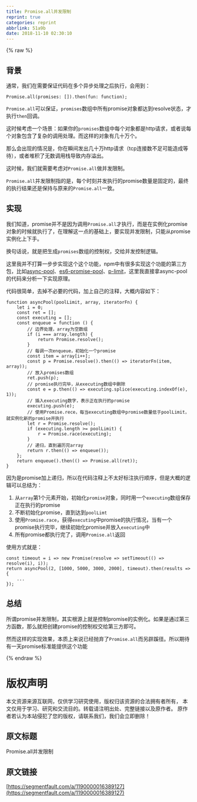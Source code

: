 ```yaml
---
title: Promise.all并发限制
reprint: true
categories: reprint
abbrlink: 51a9b
date: 2018-11-10 02:30:10
---
```


{% raw %}
<h2 id="articleHeader0">&#x80CC;&#x666F;</h2><p>&#x901A;&#x5E38;&#xFF0C;&#x6211;&#x4EEC;&#x5728;&#x9700;&#x8981;&#x4FDD;&#x8BC1;&#x4EE3;&#x7801;&#x5728;&#x591A;&#x4E2A;&#x5F02;&#x6B65;&#x5904;&#x7406;&#x4E4B;&#x540E;&#x6267;&#x884C;&#xFF0C;&#x4F1A;&#x7528;&#x5230;&#xFF1A;</p><div class="widget-codetool" style="display:none"><div class="widget-codetool--inner"><span class="selectCode code-tool" data-toggle="tooltip" data-placement="top" title="" data-original-title="&#x5168;&#x9009;"></span> <span type="button" class="copyCode code-tool" data-toggle="tooltip" data-placement="top" data-clipboard-text="Promise.all(promises: []).then(fun: function);" title="" data-original-title="&#x590D;&#x5236;"></span> <span type="button" class="saveToNote code-tool" data-toggle="tooltip" data-placement="top" title="" data-original-title="&#x653E;&#x8FDB;&#x7B14;&#x8BB0;"></span></div></div><pre class="hljs crystal"><code style="word-break:break-word;white-space:initial">Promise.all(<span class="hljs-symbol">promises:</span> []).<span class="hljs-keyword">then</span>(<span class="hljs-function"><span class="hljs-keyword">fun</span>: <span class="hljs-title">function</span></span>);</code></pre><p><code>Promise.all</code>&#x53EF;&#x4EE5;&#x4FDD;&#x8BC1;&#xFF0C;<code>promises</code>&#x6570;&#x7EC4;&#x4E2D;&#x6240;&#x6709;promise&#x5BF9;&#x8C61;&#x90FD;&#x8FBE;&#x5230;resolve&#x72B6;&#x6001;&#xFF0C;&#x624D;&#x6267;&#x884C;<code>then</code>&#x56DE;&#x8C03;&#x3002;</p><p>&#x8FD9;&#x65F6;&#x5019;&#x8003;&#x8651;&#x4E00;&#x4E2A;&#x573A;&#x666F;&#xFF1A;&#x5982;&#x679C;&#x4F60;&#x7684;<code>promises</code>&#x6570;&#x7EC4;&#x4E2D;&#x6BCF;&#x4E2A;&#x5BF9;&#x8C61;&#x90FD;&#x662F;http&#x8BF7;&#x6C42;&#xFF0C;&#x6216;&#x8005;&#x8BF4;&#x6BCF;&#x4E2A;&#x5BF9;&#x8C61;&#x5305;&#x542B;&#x4E86;&#x590D;&#x6742;&#x7684;&#x8C03;&#x7528;&#x5904;&#x7406;&#x3002;&#x800C;&#x8FD9;&#x6837;&#x7684;&#x5BF9;&#x8C61;&#x6709;&#x51E0;&#x5341;&#x4E07;&#x4E2A;&#x3002;</p><p>&#x90A3;&#x4E48;&#x4F1A;&#x51FA;&#x73B0;&#x7684;&#x60C5;&#x51B5;&#x662F;&#xFF0C;&#x4F60;&#x5728;&#x77AC;&#x95F4;&#x53D1;&#x51FA;&#x51E0;&#x5341;&#x4E07;http&#x8BF7;&#x6C42;&#xFF08;tcp&#x8FDE;&#x63A5;&#x6570;&#x4E0D;&#x8DB3;&#x53EF;&#x80FD;&#x9020;&#x6210;&#x7B49;&#x5F85;&#xFF09;&#xFF0C;&#x6216;&#x8005;&#x5806;&#x79EF;&#x4E86;&#x65E0;&#x6570;&#x8C03;&#x7528;&#x6808;&#x5BFC;&#x81F4;&#x5185;&#x5B58;&#x6EA2;&#x51FA;&#x3002;</p><p>&#x8FD9;&#x65F6;&#x5019;&#xFF0C;&#x6211;&#x4EEC;&#x5C31;&#x9700;&#x8981;&#x8003;&#x8651;&#x5BF9;<code>Promise.all</code>&#x505A;&#x5E76;&#x53D1;&#x9650;&#x5236;&#x3002;</p><p><code>Promise.all</code>&#x5E76;&#x53D1;&#x9650;&#x5236;&#x6307;&#x7684;&#x662F;&#xFF0C;&#x6BCF;&#x4E2A;&#x65F6;&#x523B;&#x5E76;&#x53D1;&#x6267;&#x884C;&#x7684;promise&#x6570;&#x91CF;&#x662F;&#x56FA;&#x5B9A;&#x7684;&#xFF0C;&#x6700;&#x7EC8;&#x7684;&#x6267;&#x884C;&#x7ED3;&#x679C;&#x8FD8;&#x662F;&#x4FDD;&#x6301;&#x4E0E;&#x539F;&#x6765;&#x7684;<code>Promise.all</code>&#x4E00;&#x81F4;&#x3002;</p><h2 id="articleHeader1">&#x5B9E;&#x73B0;</h2><p>&#x6211;&#x4EEC;&#x77E5;&#x9053;&#xFF0C;promise&#x5E76;&#x4E0D;&#x662F;&#x56E0;&#x4E3A;&#x8C03;&#x7528;<code>Promise.all</code>&#x624D;&#x6267;&#x884C;&#xFF0C;&#x800C;&#x662F;&#x5728;&#x5B9E;&#x4F8B;&#x5316;promise&#x5BF9;&#x8C61;&#x7684;&#x65F6;&#x5019;&#x5C31;&#x6267;&#x884C;&#x4E86;&#xFF0C;&#x5728;&#x7406;&#x89E3;&#x8FD9;&#x4E00;&#x70B9;&#x7684;&#x57FA;&#x7840;&#x4E0A;&#xFF0C;&#x8981;&#x5B9E;&#x73B0;&#x5E76;&#x53D1;&#x9650;&#x5236;&#xFF0C;&#x53EA;&#x80FD;&#x4ECE;promise&#x5B9E;&#x4F8B;&#x5316;&#x4E0A;&#x4E0B;&#x624B;&#x3002;</p><p>&#x6362;&#x53E5;&#x8BDD;&#x8BF4;&#xFF0C;&#x5C31;&#x662F;&#x628A;&#x751F;&#x6210;<code>promises</code>&#x6570;&#x7EC4;&#x7684;&#x63A7;&#x5236;&#x6743;&#xFF0C;&#x4EA4;&#x7ED9;&#x5E76;&#x53D1;&#x63A7;&#x5236;&#x903B;&#x8F91;&#x3002;</p><p>&#x8FD9;&#x91CC;&#x6211;&#x5E76;&#x4E0D;&#x6253;&#x7B97;&#x4E00;&#x6B65;&#x6B65;&#x5B9E;&#x73B0;&#x8FD9;&#x4E2A;&#x8FD9;&#x4E2A;&#x529F;&#x80FD;&#xFF0C;npm&#x4E2D;&#x6709;&#x5F88;&#x591A;&#x5B9E;&#x73B0;&#x8FD9;&#x4E2A;&#x529F;&#x80FD;&#x7684;&#x7B2C;&#x4E09;&#x65B9;&#x5305;&#xFF0C;&#x6BD4;&#x5982;<a href="https://www.npmjs.com/package/tiny-async-pool" rel="nofollow noreferrer" target="_blank">async-pool</a>&#x3001;<a href="https://www.npmjs.com/package/es6-promise-pool" rel="nofollow noreferrer" target="_blank">es6-promise-pool</a>&#x3001;<a href="https://www.npmjs.com/package/p-limit" rel="nofollow noreferrer" target="_blank">p-limit</a>&#xFF0C;&#x8FD9;&#x91CC;&#x6211;&#x76F4;&#x63A5;&#x62FF;async-pool&#x7684;&#x4EE3;&#x7801;&#x6765;&#x5206;&#x6790;&#x4E00;&#x4E0B;&#x5B9E;&#x73B0;&#x539F;&#x7406;&#x3002;</p><p>&#x4EE3;&#x7801;&#x5F88;&#x7B80;&#x5355;&#xFF0C;&#x53BB;&#x6389;&#x4E0D;&#x5FC5;&#x8981;&#x7684;&#x4EE3;&#x7801;&#xFF0C;&#x52A0;&#x4E0A;&#x81EA;&#x5DF1;&#x7684;&#x6CE8;&#x91CA;&#xFF0C;&#x5927;&#x6982;&#x5185;&#x5BB9;&#x5982;&#x4E0B;&#xFF1A;</p><div class="widget-codetool" style="display:none"><div class="widget-codetool--inner"><span class="selectCode code-tool" data-toggle="tooltip" data-placement="top" title="" data-original-title="&#x5168;&#x9009;"></span> <span type="button" class="copyCode code-tool" data-toggle="tooltip" data-placement="top" data-clipboard-text="function asyncPool(poolLimit, array, iteratorFn) {
    let i = 0;
    const ret = [];
    const executing = [];
    const enqueue = function () {
        // &#x8FB9;&#x754C;&#x5904;&#x7406;&#xFF0C;array&#x4E3A;&#x7A7A;&#x6570;&#x7EC4;
        if (i === array.length) {
            return Promise.resolve();
        }
        // &#x6BCF;&#x8C03;&#x4E00;&#x6B21;enqueue&#xFF0C;&#x521D;&#x59CB;&#x5316;&#x4E00;&#x4E2A;promise
        const item = array[i++];
        const p = Promise.resolve().then(() =&gt; iteratorFn(item, array));
        // &#x653E;&#x5165;promises&#x6570;&#x7EC4;
        ret.push(p);
        // promise&#x6267;&#x884C;&#x5B8C;&#x6BD5;&#xFF0C;&#x4ECE;executing&#x6570;&#x7EC4;&#x4E2D;&#x5220;&#x9664;
        const e = p.then(() =&gt; executing.splice(executing.indexOf(e), 1));
        // &#x63D2;&#x5165;executing&#x6570;&#x5B57;&#xFF0C;&#x8868;&#x793A;&#x6B63;&#x5728;&#x6267;&#x884C;&#x7684;promise
        executing.push(e);
        // &#x4F7F;&#x7528;Promise.rece&#xFF0C;&#x6BCF;&#x5F53;executing&#x6570;&#x7EC4;&#x4E2D;promise&#x6570;&#x91CF;&#x4F4E;&#x4E8E;poolLimit&#xFF0C;&#x5C31;&#x5B9E;&#x4F8B;&#x5316;&#x65B0;&#x7684;promise&#x5E76;&#x6267;&#x884C;
        let r = Promise.resolve();
        if (executing.length &gt;= poolLimit) {
            r = Promise.race(executing);
        }
        // &#x9012;&#x5F52;&#xFF0C;&#x76F4;&#x5230;&#x904D;&#x5386;&#x5B8C;array
        return r.then(() =&gt; enqueue());
    };
    return enqueue().then(() =&gt; Promise.all(ret));
}" title="" data-original-title="&#x590D;&#x5236;"></span> <span type="button" class="saveToNote code-tool" data-toggle="tooltip" data-placement="top" title="" data-original-title="&#x653E;&#x8FDB;&#x7B14;&#x8BB0;"></span></div></div><pre class="hljs javascript"><code><span class="hljs-function"><span class="hljs-keyword">function</span> <span class="hljs-title">asyncPool</span>(<span class="hljs-params">poolLimit, array, iteratorFn</span>) </span>{
    <span class="hljs-keyword">let</span> i = <span class="hljs-number">0</span>;
    <span class="hljs-keyword">const</span> ret = [];
    <span class="hljs-keyword">const</span> executing = [];
    <span class="hljs-keyword">const</span> enqueue = <span class="hljs-function"><span class="hljs-keyword">function</span> (<span class="hljs-params"></span>) </span>{
        <span class="hljs-comment">// &#x8FB9;&#x754C;&#x5904;&#x7406;&#xFF0C;array&#x4E3A;&#x7A7A;&#x6570;&#x7EC4;</span>
        <span class="hljs-keyword">if</span> (i === array.length) {
            <span class="hljs-keyword">return</span> <span class="hljs-built_in">Promise</span>.resolve();
        }
        <span class="hljs-comment">// &#x6BCF;&#x8C03;&#x4E00;&#x6B21;enqueue&#xFF0C;&#x521D;&#x59CB;&#x5316;&#x4E00;&#x4E2A;promise</span>
        <span class="hljs-keyword">const</span> item = array[i++];
        <span class="hljs-keyword">const</span> p = <span class="hljs-built_in">Promise</span>.resolve().then(<span class="hljs-function"><span class="hljs-params">()</span> =&gt;</span> iteratorFn(item, array));
        <span class="hljs-comment">// &#x653E;&#x5165;promises&#x6570;&#x7EC4;</span>
        ret.push(p);
        <span class="hljs-comment">// promise&#x6267;&#x884C;&#x5B8C;&#x6BD5;&#xFF0C;&#x4ECE;executing&#x6570;&#x7EC4;&#x4E2D;&#x5220;&#x9664;</span>
        <span class="hljs-keyword">const</span> e = p.then(<span class="hljs-function"><span class="hljs-params">()</span> =&gt;</span> executing.splice(executing.indexOf(e), <span class="hljs-number">1</span>));
        <span class="hljs-comment">// &#x63D2;&#x5165;executing&#x6570;&#x5B57;&#xFF0C;&#x8868;&#x793A;&#x6B63;&#x5728;&#x6267;&#x884C;&#x7684;promise</span>
        executing.push(e);
        <span class="hljs-comment">// &#x4F7F;&#x7528;Promise.rece&#xFF0C;&#x6BCF;&#x5F53;executing&#x6570;&#x7EC4;&#x4E2D;promise&#x6570;&#x91CF;&#x4F4E;&#x4E8E;poolLimit&#xFF0C;&#x5C31;&#x5B9E;&#x4F8B;&#x5316;&#x65B0;&#x7684;promise&#x5E76;&#x6267;&#x884C;</span>
        <span class="hljs-keyword">let</span> r = <span class="hljs-built_in">Promise</span>.resolve();
        <span class="hljs-keyword">if</span> (executing.length &gt;= poolLimit) {
            r = <span class="hljs-built_in">Promise</span>.race(executing);
        }
        <span class="hljs-comment">// &#x9012;&#x5F52;&#xFF0C;&#x76F4;&#x5230;&#x904D;&#x5386;&#x5B8C;array</span>
        <span class="hljs-keyword">return</span> r.then(<span class="hljs-function"><span class="hljs-params">()</span> =&gt;</span> enqueue());
    };
    <span class="hljs-keyword">return</span> enqueue().then(<span class="hljs-function"><span class="hljs-params">()</span> =&gt;</span> <span class="hljs-built_in">Promise</span>.all(ret));
}</code></pre><p>&#x56E0;&#x4E3A;&#x662F;promise&#x52A0;&#x4E0A;&#x9012;&#x5F52;&#xFF0C;&#x6240;&#x4EE5;&#x5728;&#x4EE3;&#x7801;&#x6CE8;&#x91CA;&#x4E0A;&#x4E0D;&#x592A;&#x597D;&#x6807;&#x6CE8;&#x6267;&#x884C;&#x987A;&#x5E8F;&#xFF0C;&#x4F46;&#x662F;&#x5927;&#x6982;&#x7684;&#x903B;&#x8F91;&#x53EF;&#x4EE5;&#x603B;&#x7ED3;&#x4E3A;&#xFF1A;</p><ol><li>&#x4ECE;<code>array</code>&#x7B2C;1&#x4E2A;&#x5143;&#x7D20;&#x5F00;&#x59CB;&#xFF0C;&#x521D;&#x59CB;&#x5316;<code>promise</code>&#x5BF9;&#x8C61;&#xFF0C;&#x540C;&#x65F6;&#x7528;&#x4E00;&#x4E2A;<code>executing</code>&#x6570;&#x7EC4;&#x4FDD;&#x5B58;&#x6B63;&#x5728;&#x6267;&#x884C;&#x7684;promise</li><li>&#x4E0D;&#x65AD;&#x521D;&#x59CB;&#x5316;promise&#xFF0C;&#x76F4;&#x5230;&#x8FBE;&#x5230;<code>poolLimt</code></li><li>&#x4F7F;&#x7528;<code>Promise.race</code>&#xFF0C;&#x83B7;&#x5F97;<code>executing</code>&#x4E2D;promise&#x7684;&#x6267;&#x884C;&#x60C5;&#x51B5;&#xFF0C;&#x5F53;&#x6709;&#x4E00;&#x4E2A;promise&#x6267;&#x884C;&#x5B8C;&#x6BD5;&#xFF0C;&#x7EE7;&#x7EED;&#x521D;&#x59CB;&#x5316;promise&#x5E76;&#x653E;&#x5165;<code>executing</code>&#x4E2D;</li><li>&#x6240;&#x6709;promise&#x90FD;&#x6267;&#x884C;&#x5B8C;&#x4E86;&#xFF0C;&#x8C03;&#x7528;<code>Promise.all</code>&#x8FD4;&#x56DE;</li></ol><p>&#x4F7F;&#x7528;&#x65B9;&#x5F0F;&#x5C31;&#x662F;&#xFF1A;</p><div class="widget-codetool" style="display:none"><div class="widget-codetool--inner"><span class="selectCode code-tool" data-toggle="tooltip" data-placement="top" title="" data-original-title="&#x5168;&#x9009;"></span> <span type="button" class="copyCode code-tool" data-toggle="tooltip" data-placement="top" data-clipboard-text="const timeout = i =&gt; new Promise(resolve =&gt; setTimeout(() =&gt; resolve(i), i));
return asyncPool(2, [1000, 5000, 3000, 2000], timeout).then(results =&gt; {
    ...
});" title="" data-original-title="&#x590D;&#x5236;"></span> <span type="button" class="saveToNote code-tool" data-toggle="tooltip" data-placement="top" title="" data-original-title="&#x653E;&#x8FDB;&#x7B14;&#x8BB0;"></span></div></div><pre class="hljs javascript"><code><span class="hljs-keyword">const</span> timeout = <span class="hljs-function"><span class="hljs-params">i</span> =&gt;</span> <span class="hljs-keyword">new</span> <span class="hljs-built_in">Promise</span>(<span class="hljs-function"><span class="hljs-params">resolve</span> =&gt;</span> setTimeout(<span class="hljs-function"><span class="hljs-params">()</span> =&gt;</span> resolve(i), i));
<span class="hljs-keyword">return</span> asyncPool(<span class="hljs-number">2</span>, [<span class="hljs-number">1000</span>, <span class="hljs-number">5000</span>, <span class="hljs-number">3000</span>, <span class="hljs-number">2000</span>], timeout).then(<span class="hljs-function"><span class="hljs-params">results</span> =&gt;</span> {
    ...
});</code></pre><h2 id="articleHeader2">&#x603B;&#x7ED3;</h2><p>&#x6240;&#x8C13;promise&#x5E76;&#x53D1;&#x9650;&#x5236;&#xFF0C;&#x5176;&#x5B9E;&#x6839;&#x6E90;&#x4E0A;&#x5C31;&#x662F;&#x63A7;&#x5236;promise&#x7684;&#x5B9E;&#x4F8B;&#x5316;&#x3002;&#x5982;&#x679C;&#x662F;&#x901A;&#x8FC7;&#x7B2C;&#x4E09;&#x65B9;&#x51FD;&#x6570;&#xFF0C;&#x90A3;&#x4E48;&#x5C31;&#x628A;&#x521B;&#x5EFA;promise&#x7684;&#x63A7;&#x5236;&#x6743;&#x4EA4;&#x7ED9;&#x7B2C;&#x4E09;&#x65B9;&#x5373;&#x53EF;&#x3002;</p><p>&#x7136;&#x800C;&#x8FD9;&#x6837;&#x7684;&#x5B9E;&#x73B0;&#x6548;&#x679C;&#xFF0C;&#x672C;&#x8D28;&#x4E0A;&#x6765;&#x8BF4;&#x5DF2;&#x7ECF;&#x629B;&#x5F03;&#x4E86;<code>Promise.all</code>&#x800C;&#x53E6;&#x8F9F;&#x8E4A;&#x5F84;&#x3002;&#x6240;&#x4EE5;&#x671F;&#x5F85;&#x6709;&#x4E00;&#x5929;promise&#x6807;&#x51C6;&#x80FD;&#x63D0;&#x4F9B;&#x8FD9;&#x4E2A;&#x529F;&#x80FD;</p>
{% endraw %}

# 版权声明
本文资源来源互联网，仅供学习研究使用，版权归该资源的合法拥有者所有，
本文仅用于学习、研究和交流目的。转载请注明出处、完整链接以及原作者。
原作者若认为本站侵犯了您的版权，请联系我们，我们会立即删除！

## 原文标题
Promise.all并发限制

## 原文链接
[https://segmentfault.com/a/1190000016389127](https://segmentfault.com/a/1190000016389127)


